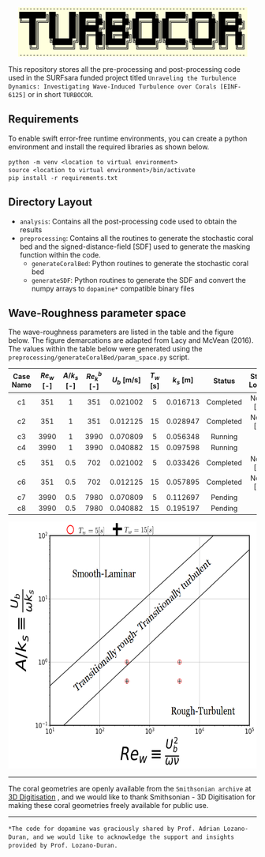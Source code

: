 <!--- the logo -->
<center><img src="assets/turbocorLogo.png" height=100></center>  

This repository stores all the pre-processing and post-processing code used in the SURFsara funded project titled `Unraveling the Turbulence Dynamics: Investigating Wave-Induced Turbulence over Corals [EINF-6125]` or in short `TURBOCOR`.

## Requirements
To enable swift error-free runtime environments, you can create a python environment and install the required libraries as shown below.
```  
python -m venv <location to virtual environment>
source <location to virtual environment>/bin/activate
pip install -r requirements.txt
```

## Directory Layout

- `analysis`: Contains all the post-processing code used to obtain the results
- `preprocessing`: Contains all the routines to generate the stochastic coral bed and the signed-distance-field [SDF] used to generate the masking function within the code.  
    - `generateCoralBed`: Python routines to generate the stochastic coral bed
    - `generateSDF`: Python routines to generate the SDF and convert the numpy arrays to `dopamine*` compatible binary files

## Wave-Roughness parameter space

The wave-roughness parameters are listed in the table and the figure below. The figure demarcations are adapted from Lacy and McVean (2016). The values within the table below were generated using the `preprocessing/generateCoralBed/param_space.py` script.

| Case Name | $Re_w$ [-] | $A/k_s$ [-] | $Re_k^b$ [-] | $U_b$ [m/s] | $T_w$ [s] | $k_s$ [m] | Status | Storage Location | Backup |
|:---------:|:----:|:-------:|:-----:|:-----------:|:---------:|:---------:|:---------:|:--------------:|:--------:|
| c1        | 351  |    1    | 351 |  0.021002    |    5      | 0.016713  | Completed | Noether [sto2] | ICT storage |
| c2        | 351  |    1    | 351 |  0.012125    |    15     | 0.028947  | Completed | Noether [sto2] | ICT storage |
| c3        | 3990 |    1    | 3990 |  0.070809    |    5      | 0.056348  | Running   | surf           | Pending     |
| c4        | 3990 |    1    | 3990 |  0.040882    |    15     | 0.097598  | Running   | surf           | Pending     |
| c5        | 351  |    0.5  | 702 |  0.021002    |    5      | 0.033426  | Completed | Noether [sto1] | ICT storage |
| c6        | 351  |    0.5  | 702 |  0.012125    |    15     | 0.057895  | Completed | Noether [sto1] | ICT storage |
| c7        | 3990 |    0.5  | 7980 |  0.070809    |    5      | 0.112697  | Pending   |                |             |     
| c8        | 3990 |    0.5  | 7980 | 0.040882    |    15     | 0.195197  | Pending   |                |             |

<img src="assets/pspace.png" height=500>

<hr>

The coral geometries are openly available from the `Smithsonian archive` at [3D Digitisation] , and we would like to thank Smithsonian - 3D Digitisation for making these coral geometries freely available for public use.

<hr>

`*The code for dopamine was graciously shared by Prof. Adrian Lozano-Duran, and we would like to acknowledge the support and insights provided by Prof. Lozano-Duran.`


[3D Digitisation]:https://3d.si.edu/corals



